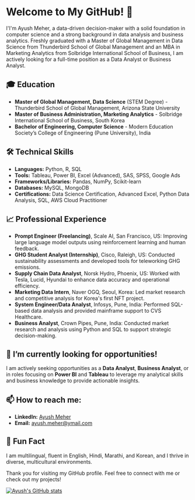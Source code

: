 # Welcome to My GitHub! 👋

I'I'm Ayush Meher, a data-driven decision-maker with a solid foundation in computer science and a strong background in data analysis and business analytics. Freshly graduated with a Master of Global Management in Data Science from Thunderbird School of Global Management and an MBA in Marketing Analytics from Solbridge International School of Business, I am actively looking for a full-time position as a Data Analyst or Business Analyst.

## 🎓 Education
- **Master of Global Management, Data Science** (STEM Degree) - Thunderbird School of Global Management, Arizona State University
- **Master of Business Administration, Marketing Analytics** - Solbridge International School of Business, South Korea
- **Bachelor of Engineering, Computer Science** - Modern Education Society’s College of Engineering (Pune University), India

## 🛠 Technical Skills
- **Languages:** Python, R, SQL
- **Tools:** Tableau, Power BI, Excel (Advanced), SAS, SPSS, Google Ads
- **Frameworks/Libraries:** Pandas, NumPy, Scikit-learn
- **Databases:** MySQL, MongoDB
- **Certifications:** Data Science Certification, Advanced Excel, Python Data Analysis, SQL, AWS Cloud Practitioner

## 📈 Professional Experience
- **Prompt Engineer (Freelancing)**, Scale AI, San Francisco, US: Improving large language model outputs using reinforcement learning and human feedback.
- **GHG Student Analyst (Internship)**, Cisco, Raleigh, US: Conducted sustainability assessments and developed tools for teleworking GHG emissions.
- **Supply Chain Data Analyst**, Norsk Hydro, Phoenix, US: Worked with Tesla, Lucid, Hyundai to enhance data accuracy and operational efficiency.
- **Marketing Data Intern**, Naver OGQ, Seoul, Korea: Led market research and competitive analysis for Korea's first NFT project.
- **System Engineer/Data Analyst**, Infosys, Pune, India: Performed SQL-based data analysis and provided mainframe support to CVS Healthcare.
- **Business Analyst**, Crown Pipes, Pune, India: Conducted market research and analysis using Python and SQL to support strategic decision-making.

## 🌱 I’m currently looking for opportunities!
I am actively seeking opportunities as a **Data Analyst**, **Business Analyst**, or in roles focusing on **Power BI** and **Tableau** to leverage my analytical skills and business knowledge to provide actionable insights.

## 📫 How to reach me:
- **LinkedIn:** [Ayush Meher](https://www.linkedin.com/in/ayushmeher/)
- **Email:** [ayush.meher@ymail.com](mailto:ayush.meher@ymail.com)

## 🌟 Fun Fact
I am multilingual, fluent in English, Hindi, Marathi, and Korean, and I thrive in diverse, multicultural environments.

Thank you for visiting my GitHub profile. Feel free to connect with me or check out my projects!

[![Ayush's GitHub stats](https://github-readme-stats.vercel.app/api?username=ayushmeher)](https://github.com/ayushmeher/github-readme-stats)
